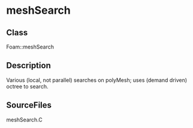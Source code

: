# meshSearch 
## Class
Foam::meshSearch

## Description
Various (local, not parallel) searches on polyMesh;
uses (demand driven) octree to search.

## SourceFiles
meshSearch.C

